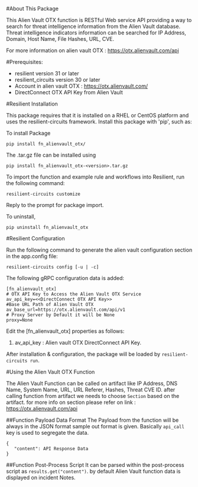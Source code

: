 
#About This Package

This Alien Vault OTX function is RESTful Web service API providing a way to search for threat intelligence information from the Alien Vault database.
   Threat intelligence indicators information can be searched for IP Address, Domain, Host Name, File Hashes, URL, CVE.
 
   For more information on alien vault OTX : https://otx.alienvault.com/api
    
#Prerequisites:

* resilient version 31 or later
* resilient_circuits version 30 or later
* Account in alien vault OTX : https://otx.alienvault.com/
* DirectConnect OTX API Key from Alien Vault

#Resilient Installation

This package requires that it is installed on a RHEL or CentOS platform and uses the resilient-circuits framework.
Install this package with 'pip', such as:
    
 To install Package 

    pip install fn_alienvault_otx/
    
 The .tar.gz file can be installed using

    pip install fn_alienvault_otx-<version>.tar.gz
        
To import the function and example rule and workflows into Resilient, run the following command:

    resilient-circuits customize
    
 Reply to the prompt for package import. 

To uninstall,

    pip uninstall fn_alienvault_otx
 
#Resilient Configuration

Run the following command to generate the alien vault configuration section in the app.config file:

    resilient-circuits config [-u | -c]     

The following gRPC configuration data is added:
                    
    [fn_alienvault_otx]
    # OTX API Key to Access the Alien Vault OTX Service 
    av_api_key=<<DirectConnect OTX API Key>>
    #Base URL Path of Alien Vault OTX
    av_base_url=https://otx.alienvault.com/api/v1
    # Proxy Server by Default it will be None
    proxy=None

Edit the [fn_alienvault_otx] properties as follows:
    
   1. av_api_key : Alien vault OTX DirectConnect API Key.
    
After installation & configuration, the package will be loaded by `resilient-circuits run`.
  
#Using the Alien Vault OTX Function
    
  The Alien Vault Function can be called on artifact like IP Address, DNS Name, System Name, URL, URL Referer, 
  Hashes, Threat CVE ID.
  after calling function from artifact we needs to choose `Section` based on the artifact. for more info on section 
  please refer on link : https://otx.alienvault.com/api
  
##Function Payload Data Format
  The Payload from the function will be always in the JSON format sample out format is given.
  Basically `api_call` key is used to segregate the data.
  
    {
       "content": API Response Data
    }
    
##Function Post-Process Script
 It can be parsed within the post-process script as `results.get("content")`.
 by default Alien Vault function data is displayed on incident Notes. 



